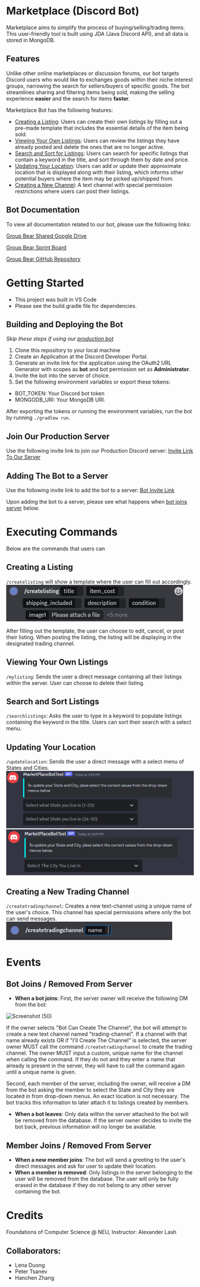 # Marketplace (Discord Bot)
Marketplace aims to simplify the process of buying/selling/trading items. This user-friendly tool is built using JDA (Java Discord API), and all data is stored in MongoDB.
## Features
Unlike other online marketplaces or discussion forums, our bot targets Discord users who would like to exchanges goods within their niche interest groups, narrowing the search for sellers/buyers of specific goods. The bot streamlines sharing and filtering items being sold, making the selling experience <b>easier</b> and the search for items <b>faster</b>.

Marketplace Bot has the following features:
- [Creating a Listing](#creating-a-listing): Users can create their own listings by filling out a pre-made template that includes the essential details of the item being sold.
- [Viewing Your Own Listings](#viewing-your-own-listings): Users can review the listings they have already posted and delete the ones that are no longer active.
- [Search and Sort for Listings](#search-and-sort-for-listings): Users can search for specific listings that contain a keyword in the title, and sort through them by date and price.
- [Updating Your Location](#updating-your-location): Users can add or update their approximate location that is displayed along with their listing, which informs other potential buyers where the item may be picked up/shipped from.
- [Creating a New Channel](#creating-a-new-trading-channel): A text channel with special permission restrictions where users can post their listings.

## Bot Documentation
To view all documentation related to our bot, please use the following links:

[Group Bear Shared Google Drive](https://drive.google.com/drive/folders/1Sn4PxEXHuTDNMWvR-0BYmb5M2VSLNGK6?usp=sharing)

[Group Bear Sprint Board](https://github.com/orgs/CS5500-S-2023/projects/65?query=is%3Aopen+sort%3Aupdated-desc)

[Group Bear GitHub Repository](https://github.com/CS5500-S-2023/team-bear)


# Getting Started
- This project was built in VS Code
- Please see the build.gradle file for dependencies.
## Building and Deploying the Bot
<i>Skip these steps if using our [production bot](#join-our-production-server) </i>
1. Clone this repository to your local machine
2. Create an Application at the Discord Developer Portal.
3. Generate an invite link for the application using the OAuth2 URL Generator with scopes as <b>bot</b> and bot permission set as <b>Administrator</b>.
4. Invite the bot into the server of choice.
5. Set the following environment variables or export these tokens:
- BOT_TOKEN: Your Discord bot token
- MONGODB_URI: Your MongoDB URI.

After exporting the tokens or running the environment variables, run the bot by running `./gradlew run`.
## Join Our Production Server
Use the following invite link to join our Production Discord server: [Invite Link To Our Server](https://discord.gg/sFcdK3xj)

## Adding The Bot to a Server
Use the following invite link to add the bot to a server: [Bot Invite Link](https://discord.com/api/oauth2/authorize?client_id=1093746738361270373&permissions=8&scope=bot)

Upon adding the bot to a server, please see what happens when [bot joins server](#bot-joins--removed-from-server) below.

# Executing Commands
Below are the commands that users can
## Creating a Listing
`/createlisting` will show a template where the user can fill out accordingly.<br>
![createListingCommand](images/createListingCommand.PNG)<br>

After filling out the template, the user can choose to edit, cancel, or post their listing. When posting the listing, the listing will be displaying in the designated trading channel.<br>

## Viewing Your Own Listings
`/mylisting`: Sends the user a direct message containing all their listings within the server. User can choose to delete their listing.
## Search and Sort Listings
`/searchlistings`: Asks the user to type in a keyword to populate listings containing the keyword in the title. Users can sort their search with a select menu.
## Updating Your Location
`/updatelocation`: Sends the user a direct message with a select menu of States and Cities.<br>
![updateLocationState](images/updateLocationStates.PNG)<br>
![updateLocationCity](images/updateLocationCity.PNG)
## Creating a New Trading Channel
`/createtradingchannel`: Creates a new text-channel using a unique name of the user's choice. This channel has special permissions where only the bot can send messages.
![createTradingChannel](images/createTradingChannel.PNG)
# Events
## Bot Joins / Removed From Server
- <b>When a bot joins</b>: First, the server owner will receive the following DM from the bot:

![Screenshot (50)](https://user-images.githubusercontent.com/78775944/232926423-d039fda7-286d-4cd2-b9b9-d978e2218a4b.png)

If the owner selects "Bot Can Create The Channel", the bot will attempt to create a new text channel named "trading-channel". If a channel with that name already exists OR if "I'll Create The Channel" is selected, the server owner MUST call the command `/createtradingchannel` to create the trading channel. The owner MUST input a custom, unique name for the channel when calling the command. If they do not and they enter a name that already is present in the server, they will have to call the command again until a unique name is given.

Second, each member of the server, including the owner, will receive a DM from the bot asking the member to select the State and City they are located in from drop-down menus. An exact location is not necessary. The bot tracks this information to later attach it to listings created by members.

- <b>When a bot leaves</b>: Only data within the server attached to the bot will be removed from the database. If the server owner decides to invite the bot back, previous information will no longer be available.
## Member Joins / Removed From Server
- <b>When a new member joins</b>: The bot will send a greeting to the user's direct messages and ask for user to update their location.
- <b>When a member is removed</b>: Only listings in the server belonging to the user will be removed from the database. The user will only be fully erased in the database if they do not belong to any other server containing the bot.

# Credits

Foundations of Computer Science @ NEU, Instructor: Alexander Lash

## Collaborators:
- Lena Duong
- Peter Tsanev
- Hanchen Zhang

